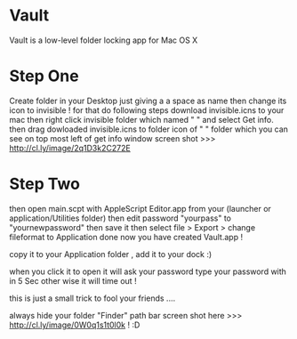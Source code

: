 Vault
=====

Vault is a low-level folder locking app for Mac OS X

Step One 
========
Create folder in your Desktop just giving a a space as name then change its icon to invisible !
for that do following steps
download invisible.icns to your mac then right click invisible folder which named " " and select Get info. then drag 
dowloaded invisible.icns to folder icon of " " folder
which you can see on top most left of get info window 
screen shot >>> http://cl.ly/image/2q1D3k2C272E


Step Two
========
then open main.scpt with  AppleScript Editor.app  from your (launcher or application/Utilities folder)
then edit password "yourpass" to "yournewpassword"
then save it 
then select file > Export > change fileformat to Application
done
now you have created Vault.app !

copy it to your Application folder , add it to your dock :)

when you click it to open it will ask your password type your password with in 5 Sec other wise it will time out ! 

this is just a small trick to fool your friends ....

always hide your folder "Finder" path bar screen shot here >>> http://cl.ly/image/0W0q1s1t0l0k ! :D 
